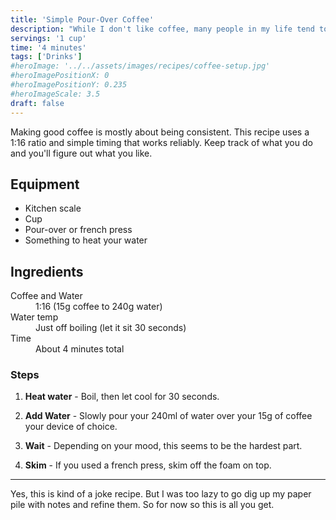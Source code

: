 ```yaml
---
title: 'Simple Pour-Over Coffee'
description: "While I don't like coffee, many people in my life tend to think something is wrong with me for that..."
servings: '1 cup'
time: '4 minutes'
tags: ['Drinks']
#heroImage: '../../assets/images/recipes/coffee-setup.jpg'
#heroImagePositionX: 0
#heroImagePositionY: 0.235
#heroImageScale: 3.5
draft: false
---
```


<span class="dropcap dropcap--ornate dropcap--personal" data-first-letter="M" aria-hidden="true">M</span>aking good coffee is mostly about being consistent. This recipe uses a 1:16 ratio and simple timing that works reliably. Keep track of what you do and you'll figure out what you like.

## Equipment

<ul class="equipment-list">
  <li>Kitchen scale</li>
  <li>Cup</li>
  <li>Pour-over or french press</li>
  <li>Something to heat your water</li>
</ul>

## Ingredients

<dl class="recipe-specs">
  <dt>Coffee and Water</dt>
  <dd>1:16 (15g coffee to 240g water)</dd>
  <dt>Water temp</dt>
  <dd>Just off boiling (let it sit 30 seconds)</dd>
  <dt>Time</dt>
  <dd>About 4 minutes total</dd>
</dl>

### Steps

1. **Heat water** - Boil, then let cool for 30 seconds.

2. **Add Water** - Slowly pour your 240ml of water over your 15g of coffee your device of choice.

3. **Wait** - Depending on your mood, this seems to be the hardest part.

4. **Skim** - If you used a french press, skim off the foam on top.

---

Yes, this is kind of a joke recipe. But I was too lazy to go dig up my paper pile with notes and refine them. So for now so this is all you get.
